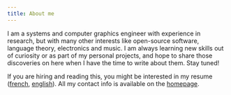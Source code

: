 ```yaml
---
title: About me
---
```


I am a systems and computer graphics engineer with experience in research, but with many other interests like
open-source software, language theory, electronics and music. I am always learning new skills out of curiosity or as
part of my personal projects, and hope to share those discoveries on here when I have the time to write about them. Stay
tuned!

If you are hiring and reading this, you might be interested in my resume ([french](/cv/cv-fr.pdf),
[english](/cv/cv-en.pdf)). All my contact info is available on the [homepage](/).

